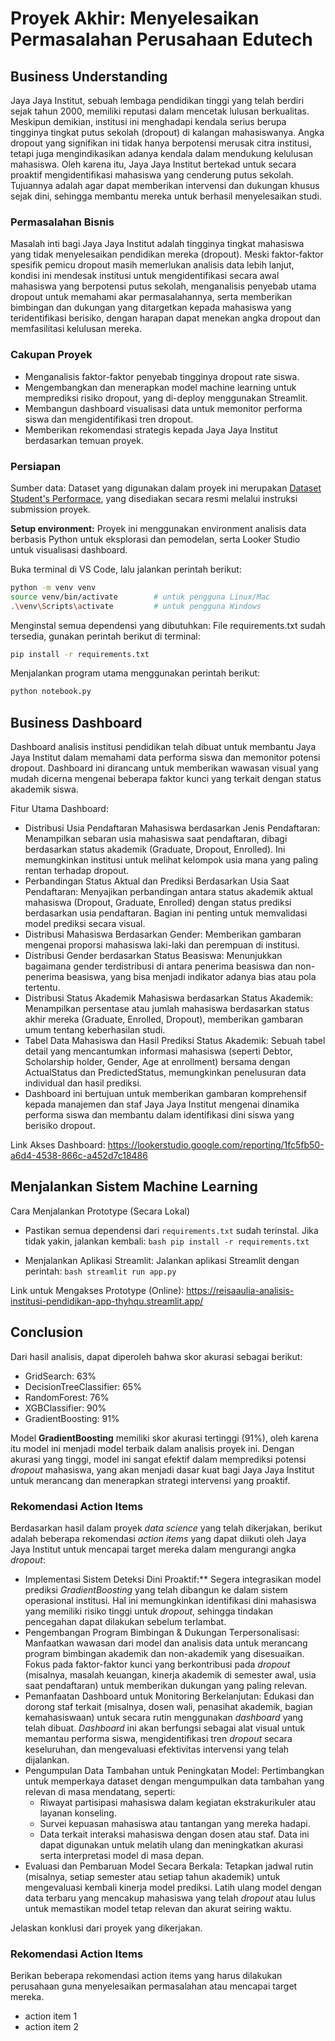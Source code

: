 # Proyek Akhir: Menyelesaikan Permasalahan Perusahaan Edutech

## Business Understanding
Jaya Jaya Institut, sebuah lembaga pendidikan tinggi yang telah berdiri sejak tahun 2000, memiliki reputasi dalam mencetak lulusan berkualitas. Meskipun demikian, institusi ini menghadapi kendala serius berupa tingginya tingkat putus sekolah (dropout) di kalangan mahasiswanya. Angka dropout yang signifikan ini tidak hanya berpotensi merusak citra institusi, tetapi juga mengindikasikan adanya kendala dalam mendukung kelulusan mahasiswa. Oleh karena itu, Jaya Jaya Institut bertekad untuk secara proaktif mengidentifikasi mahasiswa yang cenderung putus sekolah. Tujuannya adalah agar dapat memberikan intervensi dan dukungan khusus sejak dini, sehingga membantu mereka untuk berhasil menyelesaikan studi.

### Permasalahan Bisnis
Masalah inti bagi Jaya Jaya Institut adalah tingginya tingkat mahasiswa yang tidak menyelesaikan pendidikan mereka (dropout). Meski faktor-faktor spesifik pemicu dropout masih memerlukan analisis data lebih lanjut, kondisi ini mendesak institusi untuk mengidentifikasi secara awal mahasiswa yang berpotensi putus sekolah, menganalisis penyebab utama dropout untuk memahami akar permasalahannya, serta memberikan bimbingan dan dukungan yang ditargetkan kepada mahasiswa yang teridentifikasi berisiko, dengan harapan dapat menekan angka dropout dan memfasilitasi kelulusan mereka.

### Cakupan Proyek
- Menganalisis faktor-faktor penyebab tingginya dropout rate siswa.
- Mengembangkan dan menerapkan model machine learning untuk memprediksi risiko dropout, yang di-deploy menggunakan Streamlit.
- Membangun dashboard visualisasi data untuk memonitor performa siswa dan mengidentifikasi tren dropout.
- Memberikan rekomendasi strategis kepada Jaya Jaya Institut berdasarkan temuan proyek.

### Persiapan

Sumber data: Dataset yang digunakan dalam proyek ini merupakan [Dataset Student's Performace](https://github.com/dicodingacademy/dicoding_dataset/blob/main/students_performance/data.csv), yang disediakan secara resmi melalui instruksi submission proyek.

**Setup environment:** Proyek ini menggunakan environment analisis data berbasis Python untuk eksplorasi dan pemodelan, serta Looker Studio untuk visualisasi dashboard.

Buka terminal di VS Code, lalu jalankan perintah berikut:

```bash
python -m venv venv
source venv/bin/activate        # untuk pengguna Linux/Mac
.\venv\Scripts\activate         # untuk pengguna Windows
```

Menginstal semua dependensi yang dibutuhkan:
File requirements.txt sudah tersedia, gunakan perintah berikut di terminal:

```bash
pip install -r requirements.txt
```

Menjalankan program utama menggunakan perintah berikut:

```bash
python notebook.py
```

## Business Dashboard
Dashboard analisis institusi pendidikan telah dibuat untuk membantu Jaya Jaya Institut dalam memahami data performa siswa dan memonitor potensi dropout. Dashboard ini dirancang untuk memberikan wawasan visual yang mudah dicerna mengenai beberapa faktor kunci yang terkait dengan status akademik siswa.

Fitur Utama Dashboard:

- Distribusi Usia Pendaftaran Mahasiswa berdasarkan Jenis Pendaftaran: Menampilkan sebaran usia mahasiswa saat pendaftaran, dibagi berdasarkan status akademik (Graduate, Dropout, Enrolled). Ini memungkinkan institusi untuk melihat kelompok usia mana yang paling rentan terhadap dropout.
- Perbandingan Status Aktual dan Prediksi Berdasarkan Usia Saat Pendaftaran: Menyajikan perbandingan antara status akademik aktual mahasiswa (Dropout, Graduate, Enrolled) dengan status prediksi berdasarkan usia pendaftaran. Bagian ini penting untuk memvalidasi model prediksi secara visual.
- Distribusi Mahasiswa Berdasarkan Gender: Memberikan gambaran mengenai proporsi mahasiswa laki-laki dan perempuan di institusi.
- Distribusi Gender berdasarkan Status Beasiswa: Menunjukkan bagaimana gender terdistribusi di antara penerima beasiswa dan non-penerima beasiswa, yang bisa menjadi indikator adanya bias atau pola tertentu.
- Distribusi Status Akademik Mahasiswa berdasarkan Status Akademik: Menampilkan persentase atau jumlah mahasiswa berdasarkan status akhir mereka (Graduate, Enrolled, Dropout), memberikan gambaran umum tentang keberhasilan studi.
- Tabel Data Mahasiswa dan Hasil Prediksi Status Akademik: Sebuah tabel detail yang mencantumkan informasi mahasiswa (seperti Debtor, Scholarship holder, Gender, Age at enrollment) bersama dengan ActualStatus dan PredictedStatus, memungkinkan penelusuran data individual dan hasil prediksi.
- Dashboard ini bertujuan untuk memberikan gambaran komprehensif kepada manajemen dan staf Jaya Jaya Institut mengenai dinamika performa siswa dan membantu dalam identifikasi dini siswa yang berisiko dropout.

Link Akses Dashboard: https://lookerstudio.google.com/reporting/1fc5fb50-a6d4-4538-866c-a452d7c18486

## Menjalankan Sistem Machine Learning

Cara Menjalankan Prototype (Secara Lokal)

- Pastikan semua dependensi dari `requirements.txt` sudah terinstal. Jika tidak yakin, jalankan kembali:
        ```bash
        pip install -r requirements.txt
        ```

- Menjalankan Aplikasi Streamlit: Jalankan aplikasi Streamlit dengan perintah:
        ```bash
        streamlit run app.py
        ```

Link untuk Mengakses Prototype (Online): https://reisaaulia-analisis-institusi-pendidikan-app-thyhqu.streamlit.app/

## Conclusion
Dari hasil analisis, dapat diperoleh bahwa skor akurasi sebagai berikut:
- GridSearch: 63%
- DecisionTreeClassifier: 65%
- RandomForest: 76%
- XGBClassifier: 90%
- GradientBoosting: 91%

Model **GradientBoosting** memiliki skor akurasi tertinggi (91%), oleh karena itu model ini menjadi model terbaik dalam analisis proyek ini. Dengan akurasi yang tinggi, model ini sangat efektif dalam memprediksi potensi *dropout* mahasiswa, yang akan menjadi dasar kuat bagi Jaya Jaya Institut untuk merancang dan menerapkan strategi intervensi yang proaktif.

### Rekomendasi Action Items

Berdasarkan hasil dalam proyek *data science* yang telah dikerjakan, berikut adalah beberapa rekomendasi *action items* yang dapat diikuti oleh Jaya Jaya Institut untuk mencapai target mereka dalam mengurangi angka *dropout*:
- Implementasi Sistem Deteksi Dini Proaktif:** Segera integrasikan model prediksi *GradientBoosting* yang telah dibangun ke dalam sistem operasional institusi. Hal ini memungkinkan identifikasi dini mahasiswa yang memiliki risiko tinggi untuk *dropout*, sehingga tindakan pencegahan dapat dilakukan sebelum terlambat.
- Pengembangan Program Bimbingan & Dukungan Terpersonalisasi: Manfaatkan wawasan dari model dan analisis data untuk merancang program bimbingan akademik dan non-akademik yang disesuaikan. Fokus pada faktor-faktor kunci yang berkontribusi pada *dropout* (misalnya, masalah keuangan, kinerja akademik di semester awal, usia saat pendaftaran) untuk memberikan dukungan yang paling relevan.
- Pemanfaatan Dashboard untuk Monitoring Berkelanjutan: Edukasi dan dorong staf terkait (misalnya, dosen wali, penasihat akademik, bagian kemahasiswaan) untuk secara rutin menggunakan *dashboard* yang telah dibuat. *Dashboard* ini akan berfungsi sebagai alat visual untuk memantau performa siswa, mengidentifikasi tren *dropout* secara keseluruhan, dan mengevaluasi efektivitas intervensi yang telah dijalankan.
- Pengumpulan Data Tambahan untuk Peningkatan Model: Pertimbangkan untuk memperkaya dataset dengan mengumpulkan data tambahan yang relevan di masa mendatang, seperti:
    * Riwayat partisipasi mahasiswa dalam kegiatan ekstrakurikuler atau layanan konseling.
    * Survei kepuasan mahasiswa atau tantangan yang mereka hadapi.
    * Data terkait interaksi mahasiswa dengan dosen atau staf.
Data ini dapat digunakan untuk melatih ulang dan meningkatkan akurasi serta interpretasi model di masa depan.
- Evaluasi dan Pembaruan Model Secara Berkala: Tetapkan jadwal rutin (misalnya, setiap semester atau setiap tahun akademik) untuk mengevaluasi kembali kinerja model prediksi. Latih ulang model dengan data terbaru yang mencakup mahasiswa yang telah *dropout* atau lulus untuk memastikan model tetap relevan dan akurat seiring waktu.

Jelaskan konklusi dari proyek yang dikerjakan.

### Rekomendasi Action Items
Berikan beberapa rekomendasi action items yang harus dilakukan perusahaan guna menyelesaikan permasalahan atau mencapai target mereka.
- action item 1
- action item 2
